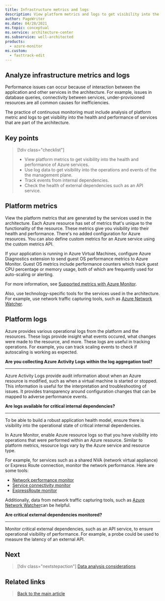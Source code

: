 ```yaml
---
title: Infrastructure metrics and logs
description: View platform metrics and logs to get visibility into the health and performance of services that are part of the architecture.
author: PageWriter
ms.date: 04/28/2021
ms.topic: conceptual
ms.service: architecture-center
ms.subservice: well-architected
products:
  - azure-monitor
ms.custom:
  - fasttrack-edit
---
```


## Analyze infrastructure metrics and logs

Performance issues can occur because of interaction between the application and other services in the architecture. For example, issues in database queries, connectivity between services, under-provisioned resources are all common causes for inefficiencies. 

The practice of continuous monitoring must include analysis of platform metric and logs to get visibility into the health and performance of services that are part of the architecture.

## Key points
> [!div class="checklist"]
> - View platform metrics to get visibility into the health and performance of Azure services.
> - Use log data to get visibility into the operations and events of the  the management plane.
> - Track events from internal dependencies.
> - Check the health of external dependencies such as an API service.

## Platform metrics

View the platform metrics that are generated by the services used in the architecture. Each Azure resource has set of metrics that's unique to the functionality of the resource. These metrics give you visibility into their health and performance.  There's no added configuration for Azure resources. You can also define custom metrics for an Azure service using the custom metrics API. 

If your application is running in Azure Virtual Machines, configure Azure Diagnostics extension to send guest OS performance metrics to Azure Monitor. Guest OS metrics include performance counters which track guest CPU percentage or memory usage, both of which are frequently used for auto-scaling or alerting.

For more information, see [Supported metrics with Azure Monitor](https://docs.microsoft.com/en-us/azure/azure-monitor/essentials/metrics-supported).

Also, use technology-specific tools for the services used in the architecture. For example, use network traffic capturing tools, such as [Azure Network Watcher](/azure/network-watcher/network-watcher-monitoring-overview).

## Platform logs
Azure provides various operational logs from the platform and the resources. These logs provide insight what events occured, what changes were made to the resource, and more. These logs are useful in tracking operations. For example, you can track  scaling events to check if autoscaling is working as expected.

**Are you collecting Azure Activity Logs within the log aggregation tool?**
***

Azure Activity Logs provide audit information about when an Azure resource is modified, such as when a virtual machine is started or stopped. This information is useful for the interpretation and troubleshooting of issues. It provides transparency around configuration changes that can be mapped to adverse performance events.

**Are logs available for critical internal dependencies?**
***
To be able to build a robust application health model, ensure there is visibility into the operational state of critical internal dependencies.

In Azure Monitor, enable Azure resource logs so that you have visibility into operations that were performed within an Azure resource. Similar to platform metrics, resource logs vary by the Azure service and resource type. 

For example, for services such as a shared NVA (network virtual appliance) or Express Route connection, monitor the network performance. Here are some tools: 
- [Network performance monitor](/azure/azure-monitor/insights/network-performance-monitor-performance-monitor)
- [Service connectivity monitor](/azure/azure-monitor/insights/network-performance-monitor-service-connectivity)  
- [ExpressRoute monitor](/azure/azure-monitor/insights/network-performance-monitor-expressroute)

Additionally, data from network traffic capturing tools, such as [Azure Network Watcher](/azure/network-watcher/network-watcher-monitoring-overview)can be helpful.

**Are critical external dependencies monitored?**
***

Monitor critical external dependencies, such as an API service, to ensure operational visibility of performance. For example, a probe could be used to measure the latency of an external API.

## Next
> [!div class="nextstepaction"] 
> [Data analysis considerations](monitor-analyze.md)

## Related links

> [Back to the main article](monitor.md)